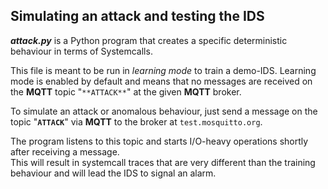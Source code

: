 

## Simulating an attack and testing the IDS
***attack.py*** is a Python program that creates a specific deterministic behaviour in terms of Systemcalls.
  
This file is meant to be run in *learning mode* to train a demo-IDS. Learning mode is enabled by default and means that no messages are received on the **MQTT** topic "`**ATTACK**`" at the given **MQTT** broker.   

To simulate an attack or anomalous behaviour, just send a message on the topic "**`ATTACK`**" via **MQTT** to the broker at `test.mosquitto.org`.  

The program listens to this topic and starts I/O-heavy operations shortly after receiving a message.  
This will result in systemcall traces that are very different than the training behaviour and will lead the IDS to signal an alarm. 

